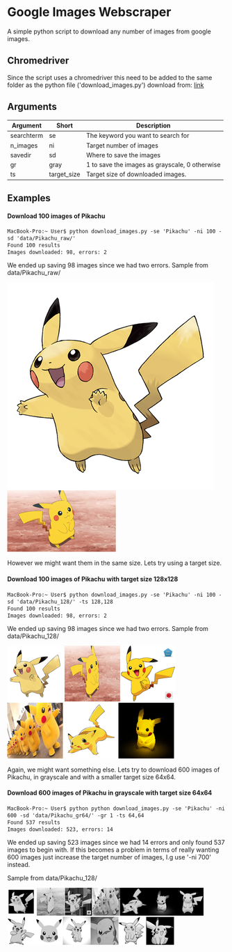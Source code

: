 # Google Images Webscraper
A simple python script to download any number of images from google images.

## Chromedriver
Since the script uses a chromedriver this need to be added to the same folder as the python file ('download_images.py')
download from: [link](https://sites.google.com/a/chromium.org/chromedriver/downloads)

## Arguments
| Argument      | Short         | Description                                                                                                               |
|------------   |-------------  |------------------------------------------------------------------------------------------------------------------------   |
| searchterm    | se            | The keyword you want to search for                                                                                        |
| n_images       | ni            |  Target number of images    |
| savedir       | sd            | Where to save the images                                                                                                  |
| gr            | gray          | 1 to save the images as grayscale, 0 otherwise                                                                            |
| ts            | target_size   | Target size of downloaded images.                                                                                         |
## Examples
#### Download 100 images of Pikachu
```console
MacBook-Pro:~ User$ python download_images.py -se 'Pikachu' -ni 100 -sd 'data/Pikachu_raw/'
Found 100 results
Images downloaded: 98, errors: 2
```
We ended up saving 98 images since we had two errors. Sample from data/Pikachu_raw/

![scraped_0.png](data/Pikachu_raw/scraped_0.png "scraped_0.png") ![scraped_1.png](data/Pikachu_raw/scraped_1.png "scraped_1.png")

However we might want them in the same size. Lets try using a target size.

#### Download 100 images of Pikachu with target size 128x128
```console
MacBook-Pro:~ User$ python download_images.py -se 'Pikachu' -ni 100 -sd 'data/Pikachu_128/' -ts 128,128
Found 100 results
Images downloaded: 98, errors: 2
```
We ended up saving 98 images since we had two errors. Sample from data/Pikachu_128/

![scraped_0.png](data/Pikachu_128/scraped_0.png "scraped_0.png") ![scraped_1.png](data/Pikachu_128/scraped_1.png "scraped_1.png")![scraped_2.png](data/Pikachu_128/scraped_2.png "scraped_2.png")![scraped_3.png](data/Pikachu_128/scraped_3.png "scraped_3.png")![scraped_4.png](data/Pikachu_128/scraped_4.png "scraped_4.png")![scraped_5.png](data/Pikachu_128/scraped_5.png "scraped_5.png")

Again, we might want something else. Lets try to download 600 images of Pikachu, in grayscale and with a smaller target size 64x64.

#### Download 600 images of Pikachu in grayscale with target size 64x64
```console
MacBook-Pro:~ User$ python python download_images.py -se 'Pikachu' -ni 600 -sd 'data/Pikachu_gr64/' -gr 1 -ts 64,64
Found 537 results
Images downloaded: 523, errors: 14
```
We ended up saving 523 images since we had 14 errors and only found 537 images to begin with. If this becomes a problem in terms of really wanting 600 images just increase the target number of images, I.g use '-ni 700' instead. 

Sample from data/Pikachu_128/

![scraped_0.png](data/Pikachu_gr64/scraped_0.png "scraped_0.png") ![scraped_1.png](data/Pikachu_gr64/scraped_1.png "scraped_1.png")![scraped_2.png](data/Pikachu_gr64/scraped_2.png "scraped_2.png")![scraped_3.png](data/Pikachu_gr64/scraped_3.png "scraped_3.png")![scraped_4.png](data/Pikachu_gr64/scraped_4.png "scraped_4.png")![scraped_5.png](data/Pikachu_gr64/scraped_5.png "scraped_5.png")![scraped_6.png](data/Pikachu_gr64/scraped_6.png "scraped_6.png")![scraped_7.png](data/Pikachu_gr64/scraped_7.png "scraped_7.png")![scraped_8.png](data/Pikachu_gr64/scraped_8.png "scraped_8.png")![scraped_9.png](data/Pikachu_gr64/scraped_9.png "scraped_9.png")![scraped_10.png](data/Pikachu_gr64/scraped_10.png "scraped_10.png")![scraped_11.png](data/Pikachu_gr64/scraped_11.png "scraped_11.png")![scraped_12.png](data/Pikachu_gr64/scraped_12.png "scraped_12.png")
